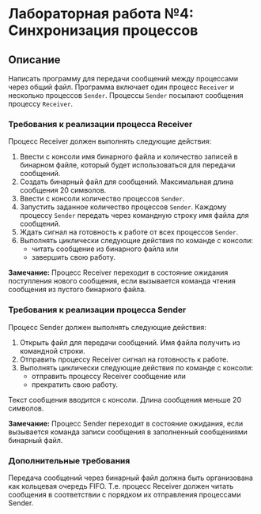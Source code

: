 # Лабораторная работа №4: Синхронизация процессов

## Описание

Написать программу для передачи сообщений между процессами через общий файл. Программа включает один процесс `Receiver` и несколько процессов `Sender`. Процессы `Sender` посылают сообщения процессу `Receiver`.

### Требования к реализации процесса Receiver

Процесс Receiver должен выполнять следующие действия:

1. Ввести с консоли имя бинарного файла и количество записей в бинарном файле, который будет использоваться для передачи сообщений.
2. Создать бинарный файл для сообщений. Максимальная длина сообщения 20 символов.
3. Ввести с консоли количество процессов `Sender`.
4. Запустить заданное количество процессов `Sender`. Каждому процессу `Sender` передать через командную строку имя файла для сообщений.
5. Ждать сигнал на готовность к работе от всех процессов `Sender`.
6. Выполнять циклически следующие действия по команде с консоли:
   - читать сообщение из бинарного файла или
   - завершить свою работу.

**Замечание:** Процесс Receiver переходит в состояние ожидания поступления нового сообщения, если вызывается команда чтения сообщения из пустого бинарного файла.

### Требования к реализации процесса Sender

Процесс Sender должен выполнять следующие действия:

1. Открыть файл для передачи сообщений. Имя файла получить из командной строки.
2. Отправить процессу Receiver сигнал на готовность к работе.
3. Выполнять циклически следующие действия по команде с консоли:
   - отправить процессу Receiver сообщение или
   - прекратить свою работу.

Текст сообщения вводится с консоли. Длина сообщения меньше 20 символов.

**Замечание:** Процесс Sender переходит в состояние ожидания, если вызывается команда записи сообщения в заполненный сообщениями бинарный файл.

### Дополнительные требования

Передача сообщений через бинарный файл должна быть организована как кольцевая очередь FIFO. Т.е. процесс Receiver должен читать сообщения в соответствии с порядком их отправления процессами Sender.
